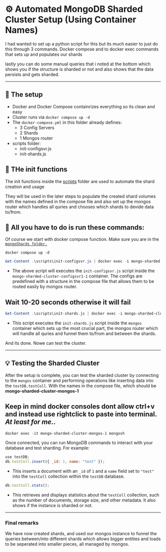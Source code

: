 # ⚙️ Automated MongoDB Sharded Cluster Setup (Using Container Names)

I had wanted to set up a python script for this but its much easier to just do this through 3 commands.
Docker compose 
and to docker exec commands that sets up and populates our shards

lastly you can do some manual queries that i noted at the bottom which shows you if the structure is sharded or not and also shows that the data persists and gets sharded.

---

## 🧰 The setup

- Docker and Docker Compose containrizes everything so its clean and easy
- Cluster runs via `docker compose up -d`
- The `docker-compose.yml` in this folder already defines:
  - 3 Config Servers
  - 2 Shards
  - 1 Mongos router
- scripts folder:
  - init-configsvr.js
  - init-shards.js

## 📁 THe init functions

The init functions inside the [scripts](./scripts/) folder are used to automate the shard creation and usage

They will be used in the later steps to populate the created shard volumes with the names defined in the compose file and also set up the mongos router which handles all quries and chooses which shards to devide data to/from.

## 🧠 All you have to do is run these commands:
Of course we start with docker compose function. Make sure you are in the [`mongoShards folder.`](../mongoShards/) 
```
docker compose up -d
```


```powershell
Get-Content .\scripts\init-configsvr.js | docker exec -i mongo-sharded-cluster-configsvr1-1 mongosh
```
- The above script will executes the `init-configsvr.js` script inside the `mongo-sharded-cluster-configsvr1-1` container. The configs are predefined with a structure in the compose file that allows them to be routed easily by mongos router.

## Wait 10-20 seconds otherwise it will fail

```powershell
Get-Content .\scripts\init-shards.js | docker exec -i mongo-sharded-cluster-mongos-1 mongosh
```

- This script executes the `init-shards.js` script inside the `mongos` container which sets up the most crucial part, the mongos router which will handle all quries and funnel them to/from and between the shards.

And its done. Nowe can test the cluster.

---

## 💡 Testing the Sharded Cluster

After the setup is complete, you can test the sharded cluster by connecting to the `mongos` container and performing operations like inserting data into the `testDB.testColl`. With the names in the compose file, which should be **mongo-sharded-cluster-mongos-1**

## Keep in mind docker consoles dont allow ctrl+v and instead use rightclick to paste into terminal. *At least for me..*

```powershell
docker exec -it mongo-sharded-cluster-mongos-1 mongosh
```

Once connected, you can run MongoDB commands to interact with your database and test sharding. For example:

```js
use testDB;
db.testColl.insert({ _id: 1, name: "test" });
```
- This inserts a document with an `_id` of `1` and a `name` field set to `"test"` into the `testColl` collection within the `testDB` database.

```js
db.testColl.stats();
```
- This retrieves and displays statistics about the `testColl` collection, such as the number of documents, storage size, and other metadata. It also shows if the instance is sharded or not.

---

### Final remarks
We have now created shards, and used our mongos instance to funnel the queries between/into different shards which allows bigger entities and loads to be seperated into smaller pieces, all managed by mongos.

